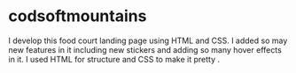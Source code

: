 # codsoftmountains
I develop this food court landing page using HTML and CSS. I added so may new features in it including new stickers and adding so many hover effects in it. I used HTML for structure and CSS to make it pretty .
